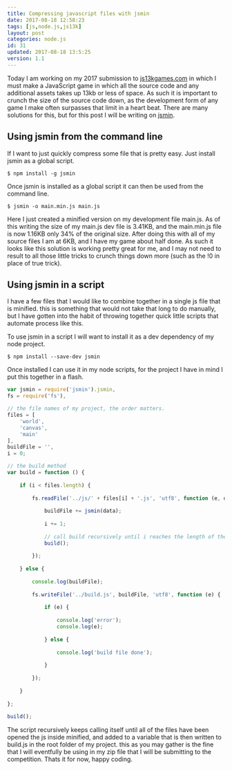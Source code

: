 ```yaml
---
title: Compressing javascript files with jsmin
date: 2017-08-18 12:58:23
tags: [js,node.js,js13k]
layout: post
categories: node.js
id: 31
updated: 2017-08-18 13:5:25
version: 1.1
---
```


Today I am working on my 2017 submission to [js13kgames.com](http://js13kgames.com/) in which I must make a JavaScript game in which all the source code and any additional assets takes up 13kb or less of space. As such it is important to crunch the size of the source code down, as the development form of any game I make often surpasses that limit in a heart beat. There are many solutions for this, but for this post I will be writing on [jsmin](https://www.npmjs.com/package/jsmin).


<!-- more -->

## Using jsmin from the command line

If I want to just quickly compress some file that is pretty easy. Just install jsmin as a global script.

```
$ npm install -g jsmin
```

Once jsmin is installed as a global script it can then be used from the command line.

```
$ jsmin -o main.min.js main.js
```

Here I just created a minified version on my development file main.js. As of this writing the size of my main.js dev file is 3.41KB, and the main.min.js file is now 1.16KB only 34% of the original size. After doing this with all of my source files I am at 6KB, and I have my game about half done. As such it looks like this solution is working pretty great for me, and I may not need to result to all those little tricks to crunch things down more (such as the !0 in place of true trick).

## Using jsmin in a script

I have a few files that I would like to combine together in a single js file that is minified. this is something that would not take that long to do manually, but I have gotten into the habit of throwing together quick little scripts that automate process like this.

To use jsmin in a script I will want to install it as a dev dependency of my node project.

```
$ npm install --save-dev jsmin
```

Once installed I can use it in my node scripts, for the project I have in mind I put this together in a flash.

```js
var jsmin = require('jsmin').jsmin,
fs = require('fs'),

// the file names of my project, the order matters.
files = [
    'world',
    'canvas',
    'main'
],
buildFile = '',
i = 0;

// the build method
var build = function () {
 
    if (i < files.length) {
 
        fs.readFile('../js/' + files[i] + '.js', 'utf8', function (e, data) {
 
            buildFile += jsmin(data);
 
            i += 1;
 
            // call build recursively until i reaches the length of the files array.
            build();
 
        });
 
    } else {
 
        console.log(buildFile);
 
        fs.writeFile('../build.js', buildFile, 'utf8', function (e) {
 
            if (e) {
 
                console.log('error');
                console.log(e);
 
            } else {
 
                console.log('build file done');
 
            }
 
        });
 
    }
 
};
 
build();
```

The script recursively keeps calling itself until all of the files have been opened the js inside minified, and added to a variable that is then written to build.js in the root folder of my project. this as you may gather is the fine that I will eventfully be using in my zip file that I will be submitting to the competition. Thats it for now, happy coding.
